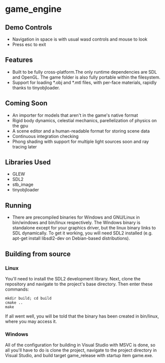 # game\_engine

## Demo Controls
* Navigation in space is with usual wasd controls and mouse to look
* Press esc to exit
## Features
* Built to be fully cross-platform.The only runtime dependencies are SDL and OpenGL. The game folder is also fully portable within the filesystem.
* Support for loading *.obj and *.mtl files, with per-face materials, rapidly thanks to tinyobjloader.
## Coming Soon
* An importer for models that aren't in the game's native format
* Rigid body dynamics, celestial mechanics, parellelization of physics on the gpu
* A scene editor and a human-readable format for storing scene data
* Continuous integration checking
* Phong shading with support for multiple light sources soon and ray tracing later
## Libraries Used
* GLEW
* SDL2
* stb_image
* tinyobjloader
## Running
* There are precompiled binaries for Windows and GNU/Linux in bin/windows and bin/linux respectively. The Windows binary is standalone except for your graphics driver, but the linux binary links to SDL dynamically. To get it working, you will need SDL2 installed (e.g. apt-get install libsdl2-dev on Debian-based distributions).
## Building from source
### Linux
You'll need to install the SDL2 development library. Next, clone the repository and navigate to the project's base directory. Then enter these commands:

    mkdir build; cd build
    cmake ..
    make

If all went well, you will be told that the binary has been created in bin/linux, where you may access it.
### Windows
All of the configuration for building in Visual Studio with MSVC is done, so all you'll have to do is clone the project, navigate to the project directory in Visual Studio, and build target game_release with startup item game.exe.

